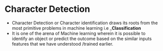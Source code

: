 # Character Detection
- Character Detection or Character identification draws its roots from the most primitive problems in machine learning i.e ___Classification__ 
- It is one of the arena of Machine learning wherein it is possible to identify an object or predict the outcome based on the similar inputs features that we have understood /trained earlier.
